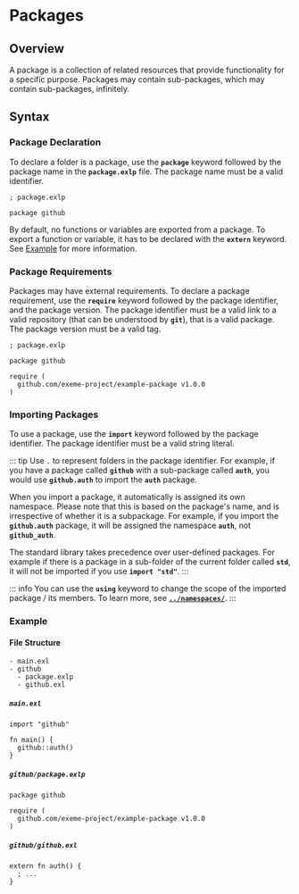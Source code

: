 <!-- Part of the Exeme Project, under the MIT license. See '/LICENSE' for license information. SPDX-License-Identifier: MIT License. -->

# Packages

## Overview

A package is a collection of related resources that provide functionality for a specific purpose. Packages may contain sub-packages, which may contain sub-packages, infinitely.

## Syntax

### Package Declaration

To declare a folder is a package, use the **`package`** keyword followed by the package name in the **`package.exlp`** file. The package name must be a valid identifier.

```exeme
; package.exlp

package github
```

By default, no functions or variables are exported from a package. To export a function or variable, it has to be declared with the **`extern`** keyword. See [Example](#example) for more information.

### Package Requirements

Packages may have external requirements. To declare a package requirement, use the **`require`** keyword followed by the package identifier, and the package version. The package identifier must be a valid link to a valid repository (that can be understood by **`git`**), that is a valid package. The package version must be a valid tag.

```exeme
; package.exlp

package github

require (
  github.com/exeme-project/example-package v1.0.0
)
```

### Importing Packages

To use a package, use the **`import`** keyword followed by the package identifier. The package identifier must be a valid string literal.

::: tip
Use `.` to represent folders in the package identifier. For example, if you have a package called **`github`** with a sub-package called **`auth`**, you would use **`github.auth`** to import the **`auth`** package.

When you import a package, it automatically is assigned its own namespace. Please note that this is based on the package's name, and is irrespective of whether it is a subpackage. For example, if you import the **`github.auth`** package, it will be assigned the namespace **`auth`**, not **`github_auth`**.

The standard library takes precedence over user-defined packages. For example if there is a package in a sub-folder of the current folder called **`std`**, it will not be imported if you use **`import "std"`**.
:::

::: info
You can use the **`using`** keyword to change the scope of the imported package / its members. To learn more, see [**`../namespaces/`**](../namespaces/).
:::

### Example

#### File Structure

```
- main.exl
- github
  - package.exlp
  - github.exl
```

##### `main.exl`

```exeme
import "github"

fn main() {
  github::auth()
}
```

##### `github/package.exlp`

```exeme
package github

require (
  github.com/exeme-project/example-package v1.0.0
)
```

##### `github/github.exl`

```exeme
extern fn auth() {
  ; ...
}
```
